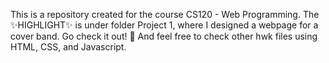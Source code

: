 This is a repository created for the course CS120 - Web Programming.
The ✨HIGHLIGHT✨ is under folder Project 1, where I designed a webpage for a cover band.
Go check it out! 📜
And feel free to check other hwk files using HTML, CSS, and Javascript.
